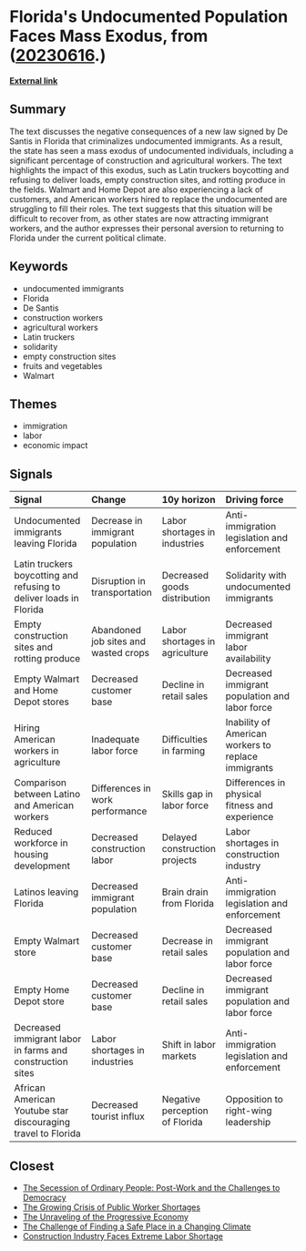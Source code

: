 # __Florida's Undocumented Population Faces Mass Exodus__, from ([20230616](https://kghosh.substack.com/p/20230616).)

__[External link](https://www.dailykos.com/stories/2023/6/13/2175058/-Florida-Is-Doomed-And-I-Can-t-Stop-Laughing)__



## Summary

The text discusses the negative consequences of a new law signed by De Santis in Florida that criminalizes undocumented immigrants. As a result, the state has seen a mass exodus of undocumented individuals, including a significant percentage of construction and agricultural workers. The text highlights the impact of this exodus, such as Latin truckers boycotting and refusing to deliver loads, empty construction sites, and rotting produce in the fields. Walmart and Home Depot are also experiencing a lack of customers, and American workers hired to replace the undocumented are struggling to fill their roles. The text suggests that this situation will be difficult to recover from, as other states are now attracting immigrant workers, and the author expresses their personal aversion to returning to Florida under the current political climate.

## Keywords

* undocumented immigrants
* Florida
* De Santis
* construction workers
* agricultural workers
* Latin truckers
* solidarity
* empty construction sites
* fruits and vegetables
* Walmart

## Themes

* immigration
* labor
* economic impact

## Signals

| Signal                                                             | Change                               | 10y horizon                    | Driving force                                       |
|:-------------------------------------------------------------------|:-------------------------------------|:-------------------------------|:----------------------------------------------------|
| Undocumented immigrants leaving Florida                            | Decrease in immigrant population     | Labor shortages in industries  | Anti-immigration legislation and enforcement        |
| Latin truckers boycotting and refusing to deliver loads in Florida | Disruption in transportation         | Decreased goods distribution   | Solidarity with undocumented immigrants             |
| Empty construction sites and rotting produce                       | Abandoned job sites and wasted crops | Labor shortages in agriculture | Decreased immigrant labor availability              |
| Empty Walmart and Home Depot stores                                | Decreased customer base              | Decline in retail sales        | Decreased immigrant population and labor force      |
| Hiring American workers in agriculture                             | Inadequate labor force               | Difficulties in farming        | Inability of American workers to replace immigrants |
| Comparison between Latino and American workers                     | Differences in work performance      | Skills gap in labor force      | Differences in physical fitness and experience      |
| Reduced workforce in housing development                           | Decreased construction labor         | Delayed construction projects  | Labor shortages in construction industry            |
| Latinos leaving Florida                                            | Decreased immigrant population       | Brain drain from Florida       | Anti-immigration legislation and enforcement        |
| Empty Walmart store                                                | Decreased customer base              | Decrease in retail sales       | Decreased immigrant population and labor force      |
| Empty Home Depot store                                             | Decreased customer base              | Decline in retail sales        | Decreased immigrant population and labor force      |
| Decreased immigrant labor in farms and construction sites          | Labor shortages in industries        | Shift in labor markets         | Anti-immigration legislation and enforcement        |
| African American Youtube star discouraging travel to Florida       | Decreased tourist influx             | Negative perception of Florida | Opposition to right-wing leadership                 |

## Closest

* [The Secession of Ordinary People: Post-Work and the Challenges to Democracy](43aa6ac3d82bbc19f0d66d5b2bb37897)
* [The Growing Crisis of Public Worker Shortages](712282cfc63ea5f0d674c24ec2748d53)
* [The Unraveling of the Progressive Economy](f4ea5244ccafd654e5955673b0ee3976)
* [The Challenge of Finding a Safe Place in a Changing Climate](efa36dc9bd5ddc890866d4ab1e68e71f)
* [Construction Industry Faces Extreme Labor Shortage](9439e069670182ab70d681f007704c33)